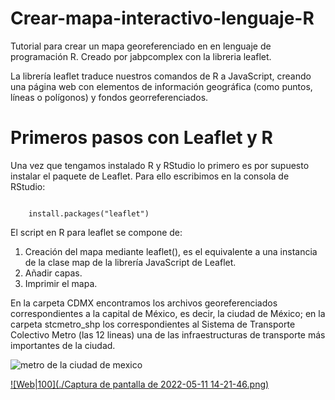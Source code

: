 # Crear-mapa-interactivo-lenguaje-R

Tutorial para crear un mapa georeferenciado en en lenguaje de programación R. Creado por jabpcomplex  con la libreria leaflet.

La librería leaflet traduce nuestros comandos de R a JavaScript, creando una página web con elementos de información geográfica (como puntos, líneas o polígonos) y fondos georreferenciados.

# Primeros pasos con Leaflet y R

Una vez que tengamos instalado R y RStudio lo primero es por supuesto instalar el paquete de Leaflet. Para ello escribimos en la consola de RStudio:


```shell

    install.packages("leaflet")

```  

El script en R para leaflet se compone de:

1. Creación del mapa mediante leaflet(), es el equivalente a una instancia de la clase map de la librería JavaScript de Leaflet.
2. Añadir capas.
3. Imprimir el mapa.


En la carpeta CDMX encontramos los archivos georeferenciados correspondientes a la capital de México, es decir, la ciudad de México; en la carpeta stcmetro_shp los correspondientes al Sistema de Transporte Colectivo Metro (las 12 lineas) una de las infraestructuras de transporte más importantes de la ciudad.

![metro de la ciudad de mexico](https://www.mexicodesconocido.com.mx/wp-content/uploads/2018/08/mapa-metro-cdmx-grande-web-769x1024.jpg)

[![Web|100](./Captura de pantalla de 2022-05-11 14-21-46.png)](https://github.com/jabpcomplex/how-to-use-leaflet-in-R/blob/main/metro_leaflet.R)


